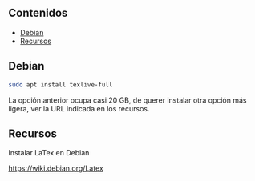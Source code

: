 ## Contenidos

- [Debian](#debian)
- [Recursos](#recursos)

## Debian

```bash
sudo apt install texlive-full
```

La opción anterior ocupa casi 20 GB, de querer instalar otra opción más ligera, ver la URL indicada en los recursos.

## Recursos

Instalar LaTex en Debian 

<https://wiki.debian.org/Latex>
